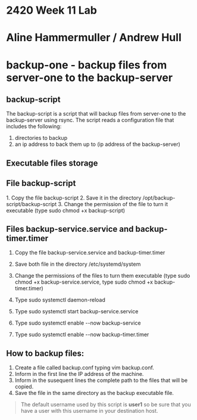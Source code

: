 
<h1>2420 Week 11 Lab</h1>

# Aline Hammermuller / Andrew Hull

# backup-one - backup files from server-one to the backup-server

<h2> backup-script </h2>

The backup-script is a script that will backup files from server-one to the backup-server using rsync.
The script reads a configuration file that includes the following: 

1. directories to backup
2. an ip address to back them up to (ip address of the backup-server)

## Executable files storage

<h2> File backup-script </h2>
1. Copy the file backup-script
2. Save it in the directory /opt/backup-script/backup-script
3. Change the permission of the file to turn it executable 
	(type sudo chmod +x backup-script)


<h2> Files backup-service.service and backup-timer.timer </h2>

1. Copy the file backup-service.service and backup-timer.timer
2. Save both file in the directory /etc/systemd/system
3. Change the permissions of the files to turn them executable
	(type sudo chmod +x backup-service.service, type sudo chmod +x backup-timer.timer)

4. Type sudo systemctl daemon-reload
5. Type sudo systemctl start backup-service.service
6. Type sudo systemctl enable --now backup-service
7. Type sudo systemctl enable --now backup-timer.timer

<h2> How to backup files: </h2>

1. Create a file called backup.conf typing vim backup.conf.
2. Inform in the first line the IP address of the machine.
3. Inform in the susequent lines the complete path to the files that will be copied.
4. Save the file in the same directory as the backup executable file. 

> The default username used by this script is **user1** so be sure that you have a user with this
> username in your destination host. 
